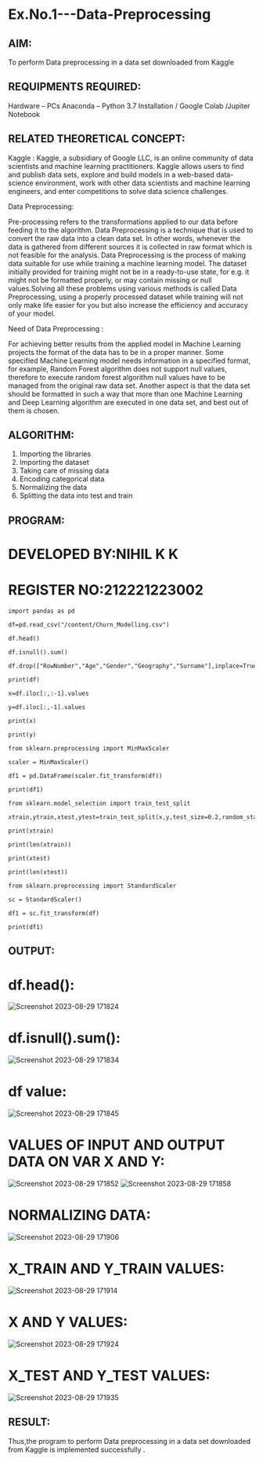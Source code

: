 # Ex.No.1---Data-Preprocessing
## AIM:

To perform Data preprocessing in a data set downloaded from Kaggle

## REQUIPMENTS REQUIRED:
Hardware – PCs
Anaconda – Python 3.7 Installation / Google Colab /Jupiter Notebook

## RELATED THEORETICAL CONCEPT:

Kaggle :
Kaggle, a subsidiary of Google LLC, is an online community of data scientists and machine learning practitioners. Kaggle allows users to find and publish data sets, explore and build models in a web-based data-science environment, work with other data scientists and machine learning engineers, and enter competitions to solve data science challenges.

Data Preprocessing:

Pre-processing refers to the transformations applied to our data before feeding it to the algorithm. Data Preprocessing is a technique that is used to convert the raw data into a clean data set. In other words, whenever the data is gathered from different sources it is collected in raw format which is not feasible for the analysis.
Data Preprocessing is the process of making data suitable for use while training a machine learning model. The dataset initially provided for training might not be in a ready-to-use state, for e.g. it might not be formatted properly, or may contain missing or null values.Solving all these problems using various methods is called Data Preprocessing, using a properly processed dataset while training will not only make life easier for you but also increase the efficiency and accuracy of your model.

Need of Data Preprocessing :

For achieving better results from the applied model in Machine Learning projects the format of the data has to be in a proper manner. Some specified Machine Learning model needs information in a specified format, for example, Random Forest algorithm does not support null values, therefore to execute random forest algorithm null values have to be managed from the original raw data set.
Another aspect is that the data set should be formatted in such a way that more than one Machine Learning and Deep Learning algorithm are executed in one data set, and best out of them is chosen.


## ALGORITHM:
1. Importing the libraries
2. Importing the dataset
3. Taking care of missing data
4. Encoding categorical data
5. Normalizing the data
6. Splitting the data into test and train

## PROGRAM:
# DEVELOPED BY:NIHIL K K
# REGISTER NO:212221223002
```
import pandas as pd

df=pd.read_csv("/content/Churn_Modelling.csv")

df.head()

df.isnull().sum()

df.drop(["RowNumber","Age","Gender","Geography","Surname"],inplace=True,axis=1)

print(df)

x=df.iloc[:,:-1].values

y=df.iloc[:,-1].values

print(x)

print(y)

from sklearn.preprocessing import MinMaxScaler

scaler = MinMaxScaler()

df1 = pd.DataFrame(scaler.fit_transform(df))

print(df1)

from sklearn.model_selection import train_test_split

xtrain,ytrain,xtest,ytest=train_test_split(x,y,test_size=0.2,random_state=2)

print(xtrain)

print(len(xtrain))

print(xtest)

print(len(xtest))

from sklearn.preprocessing import StandardScaler

sc = StandardScaler()

df1 = sc.fit_transform(df)

print(df1)
```
## OUTPUT:
# df.head():
![Screenshot 2023-08-29 171824](https://github.com/chandramohan3/Ex.No.1---Data-Preprocessing/assets/142579775/c0908383-ad6b-4ab8-bc47-a7e271798bc9)

# df.isnull().sum():
![Screenshot 2023-08-29 171834](https://github.com/chandramohan3/Ex.No.1---Data-Preprocessing/assets/142579775/22f0e4f6-2f01-4e3d-b144-d31113d8175c)

# df value:
![Screenshot 2023-08-29 171845](https://github.com/chandramohan3/Ex.No.1---Data-Preprocessing/assets/142579775/ad9960b6-eac6-4226-a084-8b6c434b9296)

# VALUES OF INPUT AND OUTPUT DATA ON VAR X AND Y:
![Screenshot 2023-08-29 171852](https://github.com/chandramohan3/Ex.No.1---Data-Preprocessing/assets/142579775/c9c014f7-b7a6-4961-9c81-6d2324ac1549)
![Screenshot 2023-08-29 171858](https://github.com/chandramohan3/Ex.No.1---Data-Preprocessing/assets/142579775/c039005a-5cf0-4728-8c32-3e36baad837d)

# NORMALIZING DATA:
![Screenshot 2023-08-29 171906](https://github.com/chandramohan3/Ex.No.1---Data-Preprocessing/assets/142579775/b5937e31-da59-489f-bac8-e010f0143a20)

# X_TRAIN AND Y_TRAIN VALUES:
![Screenshot 2023-08-29 171914](https://github.com/chandramohan3/Ex.No.1---Data-Preprocessing/assets/142579775/b42ca41c-eb8d-411e-b522-e0d680e4593a)

# X AND Y VALUES:
![Screenshot 2023-08-29 171924](https://github.com/chandramohan3/Ex.No.1---Data-Preprocessing/assets/142579775/e8ad1648-85de-4e0f-b754-00c0cb4403cc)

# X_TEST AND Y_TEST VALUES:
![Screenshot 2023-08-29 171935](https://github.com/chandramohan3/Ex.No.1---Data-Preprocessing/assets/142579775/ce866d24-b420-4092-b67a-c1cdc4400073)

## RESULT:
Thus,the program to perform Data preprocessing in a data set downloaded from Kaggle is implemented successfully .
